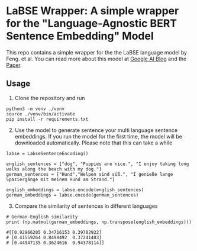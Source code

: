 # LaBSE Wrapper: A simple wrapper for the "Language-Agnostic BERT Sentence Embedding" Model

This repo contains a simple wrapper for the the LaBSE language model by Feng. et al. 
You can read more about this model at [Google AI Blog](https://ai.googleblog.com/2020/08/language-agnostic-bert-sentence.html) and the [Paper](https://arxiv.org/abs/2007.01852).


## Usage

1. Clone the repository and run

```
python3 -m venv ./venv
source ./venv/bin/activate
pip install -r requirements.txt
```

2. Use the model to generate sentence your multi language sentence embeddings. If you run the model for the first time, the model will be downloaded automatically. Please note that this can take a while

```
labse = LabseSentenceEncoding()

english_sentences = ["dog", "Puppies are nice.", "I enjoy taking long walks along the beach with my dog."]    
german_sentences = ["Hund","Welpen sind süß.", "I genieße lange Spaziergänge mit meinem Hund am Strand."]

english_embeddings = labse.encode(english_sentences)
german_embeddings = labse.encode(german_sentences)
```

3. Compare the similarity of sentences in different languages

```
# German-English similarity
print (np.matmul(german_embeddings, np.transpose(english_embeddings)))

#[[0.92966205 0.34716153 0.39702922]
# [0.41559264 0.8498492  0.37241483]
# [0.44947135 0.3624616  0.94378114]]
```
